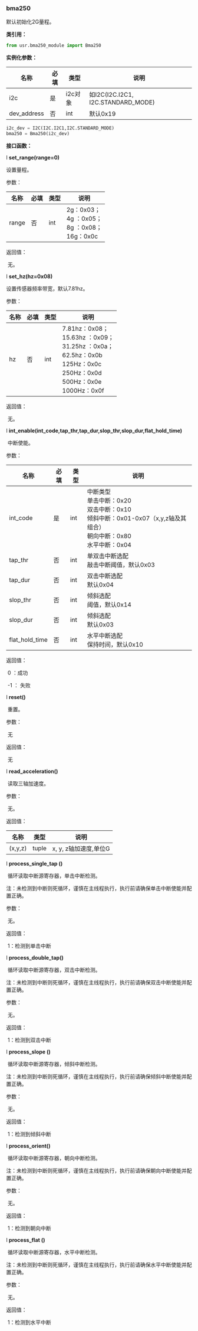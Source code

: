 ### bma250

默认初始化2G量程。

**类引用：**

```python
from usr.bma250_module import Bma250
```

 

**实例化参数：**

| 名称        | 必填 | 类型    | 说明                                |
| ----------- | ---- | ------- | ----------------------------------- |
| i2c         | 是   | i2c对象 | 如I2C(I2C.I2C1,  I2C.STANDARD_MODE) |
| dev_address | 否   | int     | 默认0x19                            |

```python
i2c_dev = I2C(I2C.I2C1,I2C.STANDARD_MODE)
bma250 = Bma250(i2c_dev)
```

**接口函数：**

l **set_range(range=0)**

设置量程。

参数：

| 名称  | 必填 | 类型 | 说明                                                        |
| ----- | ---- | ---- | ----------------------------------------------------------- |
| range | 否   | int  | 2g：0x03；<br />4g ：0x05；<br />8g ：0x08；<br />16g：0x0c |

返回值：

​    无。

l **set_hz(hz=0x08)**

设置传感器频率带宽，默认7.81hz。

参数：

| 名称 | 必填 | 类型 | 说明                                                         |
| ---- | ---- | ---- | ------------------------------------------------------------ |
| hz   | 否   | int  | 7.81hz：0x08；<br />15.63hz ：0x09；<br />31.25hz ：0x0a；<br />62.5hz：0x0b<br />125Hz：0x0c<br />250Hz：0x0d<br />500Hz：0x0e<br />1000Hz：0x0f |

返回值：

​    无。

l **int_enable(int_code,tap_thr,tap_dur,slop_thr,slop_dur,flat_hold_time)**

​	中断使能。

参数：

| 名称           | 必填 | 类型 | 说明                                                         |
| -------------- | ---- | ---- | ------------------------------------------------------------ |
| int_code       | 是   | int  | 中断类型<br />单击中断：0x20<br />双击中断：0x10<br />倾斜中断：0x01-0x07（x,y,z轴及其组合）<br />朝向中断：0x80<br />水平中断：0x04 |
| tap_thr        | 否   | int  | 单双击中断选配<br />敲击中断阈值，默认0x03                   |
| tap_dur        | 否   | int  | 双击中断选配<br />默认0x04                                   |
| slop_thr       | 否   | int  | 倾斜选配<br />阈值，默认0x14                                 |
| slop_dur       | 否   | int  | 倾斜选配<br />默认0x03                                       |
| flat_hold_time | 否   | int  | 水平中断选配<br />保持时间，默认0x10                         |

返回值：

​        0 ：成功 

​	  -1 ： 失败

l **reset()**

​	重置。

参数：

​	无

返回值：

​	无

l **read_acceleration()**

​	读取三轴加速度。

参数：

​    无。

返回值：

| 名称    | 类型  | 说明                  |
| ------- | ----- | --------------------- |
| (x,y,z) | tuple | x, y, z轴加速度,单位G |

 

l **process_single_tap ()**

​	循环读取中断源寄存器，单击中断检测。

​	注：未检测到中断则死循环，谨慎在主线程执行，执行前请确保单击中断使能并配置正确。

参数：

​    无。

返回值：

​	1：检测到单击中断

l **process_double_tap()**

​	循环读取中断源寄存器，双击中断检测。

​	注：未检测到中断则死循环，谨慎在主线程执行，执行前请确保双击中断使能并配置正确。

参数：

​    无。

返回值：

​	1：检测到双击中断

l **process_slope ()**

​	循环读取中断源寄存器，倾斜中断检测。

​	注：未检测到中断则死循环，谨慎在主线程执行，执行前请确保倾斜中断使能并配置正确。

参数：

​    无。

返回值：

​	1：检测到倾斜中断

l **process_orient()**

​	循环读取中断源寄存器，朝向中断检测。

​	注：未检测到中断则死循环，谨慎在主线程执行，执行前请确保朝向中断使能并配置正确。

参数：

​    无。

返回值：

​	1：检测到朝向中断

l **process_flat ()**

​	循环读取中断源寄存器，水平中断检测。

​	注：未检测到中断则死循环，谨慎在主线程执行，执行前请确保水平中断使能并配置正确。

参数：

​    无。

返回值：

​	1：检测到水平中断